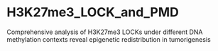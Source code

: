 # H3K27me3_LOCK_and_PMD
Comprehensive analysis of H3K27me3 LOCKs under different DNA methylation contexts reveal epigenetic redistribution in tumorigenesis
